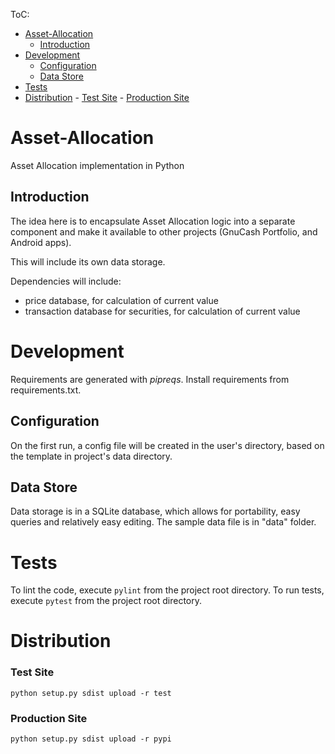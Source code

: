 ToC:
- [Asset-Allocation](#asset-allocation)
    - [Introduction](#introduction)
- [Development](#development)
    - [Configuration](#configuration)
    - [Data Store](#data-store)
- [Tests](#tests)
- [Distribution](#distribution)
        - [Test Site](#test-site)
        - [Production Site](#production-site)

# Asset-Allocation
Asset Allocation implementation in Python

## Introduction 

The idea here is to encapsulate Asset Allocation logic into a separate component and make it available to other projects (GnuCash Portfolio, and Android apps).

This will include its own data storage.

Dependencies will include:
- price database, for calculation of current value
- transaction database for securities, for calculation of current value

# Development

Requirements are generated with _pipreqs_. Install requirements from requirements.txt.

## Configuration

On the first run, a config file will be created in the user's directory, based on the template in project's data directory.

## Data Store

Data storage is in a SQLite database, which allows for portability, easy queries and relatively easy editing.
The sample data file is in "data" folder.

# Tests

To lint the code, execute `pylint` from the project root directory.
To run tests, execute `pytest` from the project root directory.

# Distribution

### Test Site

```
python setup.py sdist upload -r test
```

### Production Site

```
python setup.py sdist upload -r pypi
```